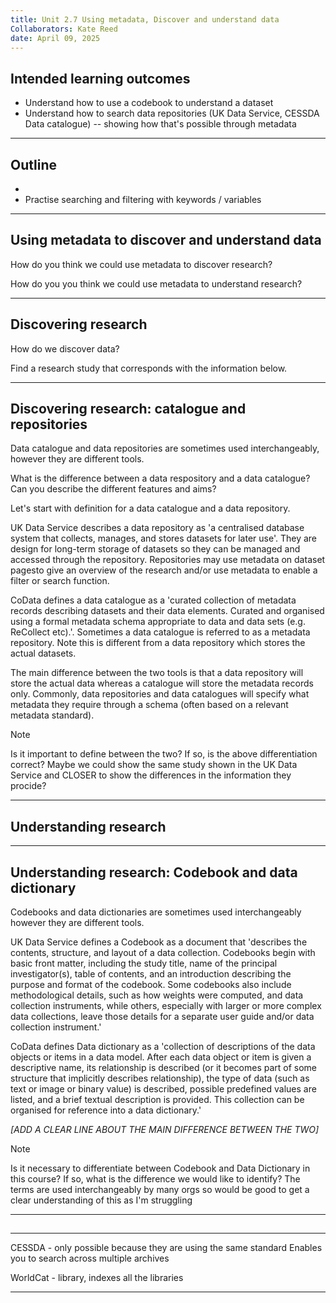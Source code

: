 ```yaml
---
title: Unit 2.7 Using metadata, Discover and understand data
Collaborators: Kate Reed
date: April 09, 2025
---
```


## Intended learning outcomes 

- Understand how to use a codebook to understand a dataset
- Understand how to search data repositories (UK Data Service, CESSDA Data catalogue) -- showing how that's possible through metadata

---
## Outline

- 
- Practise searching and filtering with keywords / variables

---

## Using metadata to discover and understand data



How do you think we could use metadata to discover research? 


How do you you think we could use metadata to understand research?

---
## Discovering research

How do we discover data?

Find a research study that corresponds with the information below.




---
## Discovering research: catalogue and repositories

Data catalogue and data repositories are sometimes used interchangeably, however they are different tools.

What is the difference between a data respository and a data catalogue?
Can you describe the different features and aims?

Let's start with definition for a data catalogue and a data repository.

UK Data Service describes a data repository as 'a centralised database system that collects, manages, and stores datasets for later use'. They are design for long-term storage of datasets so they can be managed and accessed through the repository. Repositories may use metadata on dataset pagesto give an overview of the research and/or use metadata to enable a filter or search function.

CoData defines a data catalogue as a 'curated collection of metadata records describing datasets and their data elements. Curated and organised using a formal metadata schema appropriate to data and data sets (e.g. ReCollect etc).'. Sometimes a data catalogue is referred to as a metadata repository. Note this is different from a data repository which stores the actual datasets.

The main difference between the two tools is that a data repository will store the actual data whereas a catalogue will store the metadata records only. Commonly, data repositories and data catalogues will specify what metadata they require through a schema (often based on a relevant metadata standard).

>[!NOTE]
> Is it important to define between the two? If so, is the above differentiation correct?
> Maybe we could show the same study shown in the UK Data Service and CLOSER to show the differences in the information they procide?

---
## Understanding research

---

## Understanding research: Codebook and data dictionary 

Codebooks and data dictionaries are sometimes used interchangeably however they are different tools.

UK Data Service defines a Codebook as a document that 'describes the contents, structure, and layout of a data collection. Codebooks begin with basic front matter, including the study title, name of the principal investigator(s), table of contents, and an introduction describing the purpose and format of the codebook. Some codebooks also include methodological details, such as how weights were computed, and data collection instruments, while others, especially with larger or more complex data collections, leave those details for a separate user guide and/or data collection instrument.'

CoData defines Data dictionary as a 'collection of descriptions of the data objects or items in a data model. After each data object or item is given a descriptive name, its relationship is described (or it becomes part of some structure that implicitly describes relationship), the type of data (such as text or image or binary value) is described, possible predefined values are listed, and a brief textual description is provided. This collection can be organised for reference into a data dictionary.'

_[ADD A CLEAR LINE ABOUT THE MAIN DIFFERENCE BETWEEN THE TWO]_

>[!NOTE]
> Is it necessary to differentiate between Codebook and Data Dictionary in this course? If so, what is the difference we would like to identify? The terms are used interchangeably by many orgs so would be good to get a clear understanding of this as I'm struggling

---

## 





---

CESSDA - only possible because they are using the same standard
Enables you to search across multiple archives

WorldCat - library, indexes all the libraries 




---
